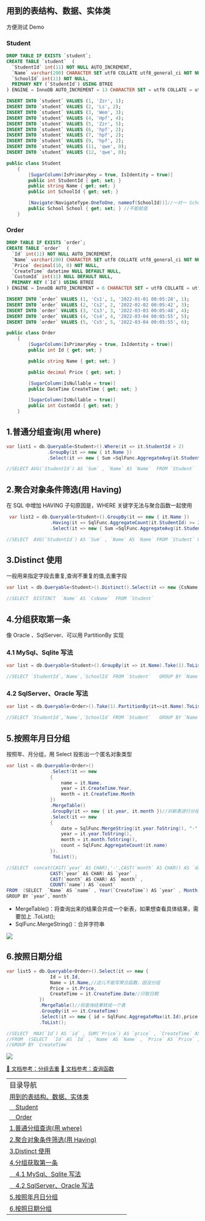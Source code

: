 ## 用到的表结构、数据、实体类

方便测试 Demo

### Student

```sql
DROP TABLE IF EXISTS `student`;
CREATE TABLE `student`  (
  `StudentId` int(11) NOT NULL AUTO_INCREMENT,
  `Name` varchar(200) CHARACTER SET utf8 COLLATE utf8_general_ci NOT NULL,
  `SchoolId` int(11) NOT NULL,
  PRIMARY KEY (`StudentId`) USING BTREE
) ENGINE = InnoDB AUTO_INCREMENT = 13 CHARACTER SET = utf8 COLLATE = utf8_general_ci ROW_FORMAT = Compact;

INSERT INTO `student` VALUES (1, 'Zzr', 1);
INSERT INTO `student` VALUES (2, 'Ls', 2);
INSERT INTO `student` VALUES (3, 'Wem', 3);
INSERT INTO `student` VALUES (4, 'Hpf', 4);
INSERT INTO `student` VALUES (5, 'Zzr', 5);
INSERT INTO `student` VALUES (6, 'hpf', 2);
INSERT INTO `student` VALUES (7, 'hpf', 2);
INSERT INTO `student` VALUES (9, 'hpf', 2);
INSERT INTO `student` VALUES (11, 'qwe', 0);
INSERT INTO `student` VALUES (12, 'qwe', 0);
```

```csharp
public class Student
    {
        [SugarColumn(IsPrimaryKey = true, IsIdentity = true)]
        public int StudentId { get; set; }
        public string Name { get; set; }
        public int SchoolId { get; set; }

        [Navigate(NavigateType.OneToOne, nameof(SchoolId))]//一对一 SchoolId是Student类里面的
        public School School { get; set; } //不能赋值
    }
```

### Order

```sql
DROP TABLE IF EXISTS `order`;
CREATE TABLE `order`  (
  `Id` int(11) NOT NULL AUTO_INCREMENT,
  `Name` varchar(200) CHARACTER SET utf8 COLLATE utf8_general_ci NOT NULL,
  `Price` decimal(10, 0) NOT NULL,
  `CreateTime` datetime NULL DEFAULT NULL,
  `CustomId` int(11) NULL DEFAULT NULL,
  PRIMARY KEY (`Id`) USING BTREE
) ENGINE = InnoDB AUTO_INCREMENT = 6 CHARACTER SET = utf8 COLLATE = utf8_general_ci ROW_FORMAT = Compact;

INSERT INTO `order` VALUES (1, 'Cs1', 1, '2022-01-01 00:05:28', 1);
INSERT INTO `order` VALUES (2, 'Cs2', 2, '2022-02-02 00:05:42', 3);
INSERT INTO `order` VALUES (3, 'Cs3', 3, '2022-03-03 00:05:48', 4);
INSERT INTO `order` VALUES (4, 'Cs4', 4, '2022-03-04 00:05:55', 5);
INSERT INTO `order` VALUES (5, 'Cs5', 5, '2022-03-04 00:05:55', 6);
```

```csharp
public class Order
    {
        [SugarColumn(IsPrimaryKey = true, IsIdentity = true)]
        public int Id { get; set; }

        public string Name { get; set; }

        public decimal Price { get; set; }

        [SugarColumn(IsNullable = true)]
        public DateTime CreateTime { get; set; }

        [SugarColumn(IsNullable = true)]
        public int CustomId { get; set; }
    }
```

## 1.普通分组查询(用 where)

```csharp
var list1 = db.Queryable<Student>().Where(it => it.StudentId > 2)
               .GroupBy(it => new { it.Name })
               .Select(it => new { Sum =SqlFunc.AggregateAvg(it.StudentId), Name = it.Name }).ToList();

//SELECT AVG(`StudentId`) AS `Sum` , `Name` AS `Name`  FROM `Student`  WHERE( `StudentId` > '2')GROUP BY `Name`
```

## 2.聚合对象条件筛选(用 Having)

在 SQL 中增加 HAVING 子句原因是，WHERE 关键字无法与聚合函数一起使用

```csharp
 var list2 = db.Queryable<Student>().GroupBy(it => new { it.Name })
                .Having(it => SqlFunc.AggregateCount(it.StudentId) >= 2)
                .Select(it => new { Sum =SqlFunc.AggregateAvg(it.StudentId), Name = it.Name }).ToList();

//SELECT  AVG(`StudentId`) AS `Sum` , `Name` AS `Name` FROM `Student` GROUP BY `Name`  HAVING (COUNT(`StudentId`) >= 2 )
```

## 3.Distinct 使用

一般用来指定字段去重复,查询不重复的值,去重字段

```csharp
var list = db.Queryable<Student>().Distinct().Select(it => new {CsName = it.Name }).ToList();

//SELECT  DISTINCT  `Name` AS `CsName`  FROM `Student`
```

## 4.分组获取第一条

像 Oracle 、SqlServer、可以用 PartitionBy 实现

### 4.1 MySql、Sqlite 写法

```csharp
var list = db.Queryable<Student>().GroupBy(it => it.Name).Take(1).ToList();

//SELECT `StudentId`,`Name`,`SchoolId` FROM `Student`   GROUP BY `Name`   LIMIT 0,1
```

### 4.2 SqlServer、Oracle 写法

```csharp
var list = db.Queryable<Order>().Take(1).PartitionBy(it=>it.Name).ToList()

//SELECT `StudentId`,`Name`,`SchoolId` FROM `Student`   GROUP BY `Name`   LIMIT 0,1
```

## 5.按照年月日分组

按照年、月分组，用 Select 投影出一个匿名对象类型

```csharp
var list = db.Queryable<Order>()
                .Select(it => new
                {
                    name = it.Name,
                    year = it.CreateTime.Year,
                    month = it.CreateTime.Month
                })
                .MergeTable()
                .GroupBy(it => new { it.year, it.month })//对新表进行分组
                .Select(it => new
                {
                    date = SqlFunc.MergeString(it.year.ToString(), "-", it.month.ToString()),
                    year = it.year.ToString(),
                    month = it.month.ToString(),
                    count = SqlFunc.AggregateCount(it.name)
                }).
                 ToList();

//SELECT  concat(CAST(`year` AS CHAR),'-',CAST(`month` AS CHAR)) AS `date` ,
				CAST(`year` AS CHAR) AS `year` ,
				CAST(`month` AS CHAR) AS `month` ,
				COUNT(`name`) AS `count`
FROM  (SELECT  `Name` AS `name` , Year(`CreateTime`) AS `year` , Month(`CreateTime`) AS `month`  FROM `Order`  ) MergeTable
GROUP BY `year`,`month`
```

- MergeTable()：将查询出来的结果合并成一个新表，如果想查看具体结果，需要加上 .ToList();
- SqlFunc.MergeString()：合并字符串

![](https://cdn.jsdelivr.net/gh/DotNeter-Hpf/Images/img/20220707104255.png)

## 6.按照日期分组

```csharp
var list5 = db.Queryable<Order>().Select(it => new {
                Id = it.Id,
                Name = it.Name,//这儿不能写聚合函数，因没分组
                Price = it.Price,
                CreateTime = it.CreateTime.Date//只取日期
            })
            .MergeTable()//将查询结果转成一个表
            .GroupBy(it => it.CreateTime)
            .Select(it => new { id = SqlFunc.AggregateMax(it.Id),price = SqlFunc.AggregateSum(it.Price), crate = it.CreateTime })
            .ToList();

//SELECT  MAX(`Id`) AS `id` , SUM(`Price`) AS `price` , `CreateTime` AS `create`
//FROM  (SELECT  `Id` AS `Id` , `Name` AS `Name` , `Price` AS `Price` , CAST(`CreateTime` AS DATE) AS `CreateTime`  FROM `Order`  ) MergeTable
//GROUP BY `CreateTime`
```

![](https://cdn.jsdelivr.net/gh/DotNeter-Hpf/Images/img/20220707104321.png)

[📄 文档参考：分组去重](https://www.donet5.com/home/Doc?typeId=2243)
[📄 文档参考：查询函数](https://www.donet5.com/home/Doc?typeId=1190)

<div id="NavigateDiv">
<table style="border:none;">
    <tr style="border:none;">
    <td style="border:none;width:300px"><a style="color:var(--sidebarSublink);font-size:18px;" > 目录导航 </a></td>
    </tr>
    <tr style="border:none;">
    <td style="border:none;width:300px"><a style="color:var(--sidebarSublink)" href="/#/SqlSugar/数据查询/分组去重?id=用到的表结构、数据、实体类" > 用到的表结构、数据、实体类 </a></td>
    </tr>
    <tr style="border:none;">
    <td style="border:none;width:300px"><a style="color:var(--sidebarSublink)" href="/#/SqlSugar/数据查询/分组去重?id=student" > &emsp;Student </a></td>
    </tr>
     <tr style="border:none;">
    <td style="border:none;width:300px"><a style="color:var(--sidebarSublink)" href="/#/SqlSugar/数据查询/分组去重?id=order" > &emsp;Order </a></td>
    </tr>
     <tr style="border:none;">
    <td style="border:none;width:300px"><a style="color:var(--sidebarSublink)" href="/#/SqlSugar/数据查询/分组去重?id=_1普通分组查询用-where" > 1.普通分组查询(用 where) </a></td>
    </tr>
     <tr style="border:none;">
    <td style="border:none;width:300px"><a style="color:var(--sidebarSublink)" href="/#/SqlSugar/数据查询/分组去重?id=_2聚合对象条件筛选用-having" > 2.聚合对象条件筛选(用 Having) </a></td>
    </tr>
     <tr style="border:none;">
    <td style="border:none;width:300px"><a style="color:var(--sidebarSublink)" href="/#/SqlSugar/数据查询/分组去重?id=_3distinct-使用" >  3.Distinct 使用 </a></td>
    </tr>
     <tr style="border:none;">
    <td style="border:none;width:300px"><a style="color:var(--sidebarSublink)" href="/#/SqlSugar/数据查询/分组去重?id=_4分组获取第一条" > 4.分组获取第一条 </a></td>
    </tr>
     <tr style="border:none;">
    <td style="border:none;width:300px"><a style="color:var(--sidebarSublink)" href="/#/SqlSugar/数据查询/分组去重?id=_41-mysql、sqlite-写法" > &emsp;4.1 MySql、Sqlite 写法 </a></td>
    </tr>
     <tr style="border:none;">
    <td style="border:none;width:300px"><a style="color:var(--sidebarSublink)" href="/#/SqlSugar/数据查询/分组去重?id=_42-sqlserver、oracle-写法" > &emsp;4.2 SqlServer、Oracle 写法 </a></td>
    </tr>
     </tr>
     <tr style="border:none;">
    <td style="border:none;width:300px"><a style="color:var(--sidebarSublink)" href="/#/SqlSugar/数据查询/分组去重?id=_5按照年月日分组" > 5.按照年月日分组 </a></td>
    </tr>
     <tr style="border:none;">
    <td style="border:none;width:300px"><a style="color:var(--sidebarSublink)" href="/#/SqlSugar/数据查询/分组去重?id=_6按照日期分组" > 6.按照日期分组 </a></td>
    </tr>
     </tr>
</table>
</div>
